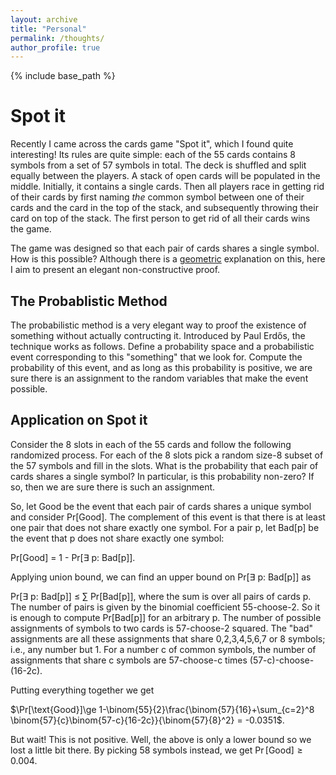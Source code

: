 ```yaml
---
layout: archive
title: "Personal"
permalink: /thoughts/
author_profile: true
---
```


{% include base_path %}

# Spot it
Recently I came across the cards game "Spot it", which I found quite
interesting! Its rules are quite simple: each of the 55 cards contains 8 symbols
from a set of 57 symbols in total. The deck is shuffled and split equally
between the players. A stack of open cards will be populated in the middle.
Initially, it contains a single cards. Then all players race in getting rid of
their cards by first naming *the* common symbol between one of their cards and
the card in the top of the stack, and subsequently throwing their card on top of
the stack. The first person to get rid of all their cards wins the game.

The game was designed so that each pair of cards shares a single symbol. How is
this possible? Although there is a
[geometric](https://www.smithsonianmag.com/science-nature/math-card-game-spot-it-180970873/)
explanation on this, here I aim to present an elegant non-constructive proof.

## The Probablistic Method
The probabilistic method is a very elegant way to proof the existence of
something without actually contructing it. Introduced by Paul Erdős, the
technique works as follows. Define a probability space and a probabilistic event
corresponding to this "something" that we look for. Compute the probability of
this event, and as long as this probability is positive, we are sure there is
an assignment to the random variables that make the event possible.

## Application on Spot it
Consider the 8 slots in each of the 55 cards and follow the following randomized
process. For each of the 8 slots pick a random size-8 subset of the 57 symbols
and fill in the slots. What is the probability that each pair of cards shares a
single symbol? In particular, is this probability non-zero? If so, then we are 
sure there is such an assignment.

So, let Good be the event that each pair of cards shares a unique symbol and
consider Pr[Good]. The complement of this event is that there is at least one
pair that does not share exactly one symbol. For a pair p, let Bad[p] be the
event that p does not share exactly one symbol:

Pr[Good] = 1 - Pr[∃ p: Bad[p]].

Applying union bound, we can find an upper bound on Pr[∃ p: Bad[p]] as

Pr[∃ p: Bad[p]] ≤ ∑ Pr[Bad[p]], where the sum is over all pairs of cards p. The
number of pairs is given by the binomial coefficient 55-choose-2. So it is
enough to compute Pr[Bad[p]] for an arbitrary p. The number of possible
assignments of symbols to two cards is 57-choose-2 squared. The "bad"
assignments are all these assignments that share 0,2,3,4,5,6,7 or 8 symbols;
i.e., any number but 1. For a number c of common symbols, the number of
assignments that share c symbols are 57-choose-c times (57-c)-choose-(16-2c).

Putting everything together we get

$\Pr[\text{Good}]\ge 1-\binom{55}{2}\frac{\binom{57}{16}+\sum_{c=2}^8 \binom{57}{c}\binom{57-c}{16-2c}}{\binom{57}{8}^2} = -0.0351$.

But wait! This is not positive. Well, the above is only a lower
bound so we lost a little bit there. By picking 58 symbols instead, we get $\Pr[\text{Good}]\ge 0.004$.
